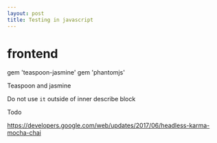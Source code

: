 ```yaml
---
layout: post
title: Testing in javascript
---
```



  # frontend
  gem 'teaspoon-jasmine'
  gem 'phantomjs'

Teaspoon and jasmine

Do not use `it` outside of inner describe block

Todo

https://developers.google.com/web/updates/2017/06/headless-karma-mocha-chai
